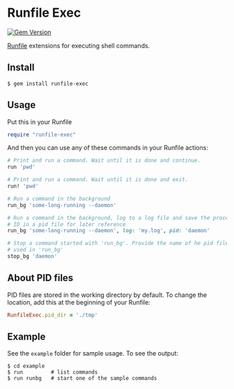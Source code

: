 Runfile Exec
============

[![Gem Version](https://badge.fury.io/rb/runfile-exec.svg)](http://badge.fury.io/rb/runfile-exec)

[Runfile](https://github.com/DannyBen/runfile) extensions for executing shell commands.

## Install

	$ gem install runfile-exec

## Usage

Put this in your Runfile

```ruby
require "runfile-exec"
```

And then you can use any of these commands in your Runfile actions:

```ruby
# Print and run a command. Wait until it is done and continue.
run 'pwd'

# Print and run a command. Wait until it is done and exit.
run! 'pwd'

# Run a command in the background
run_bg 'some-long-running --daemon'

# Run a command in the background, log to a log file and save the process 
# ID in a pid file for later reference
run_bg 'some-long-running --daemon', log: 'my.log', pid: 'daemon'

# Stop a command started with 'run_bg'. Provide the name of he pid file you 
# used in 'run_bg'
stop_bg 'daemon'
```

## About PID files ##

PID files are stored in the working directory by default.
To change the location, add this at the beginning of your Runfile:

```ruby
RunfileExec.pid_dir = './tmp'
```

## Example ##

See the `example` folder for sample usage. To see the output:

	$ cd example
	$ run         # list commands
	$ run runbg   # start one of the sample commands
